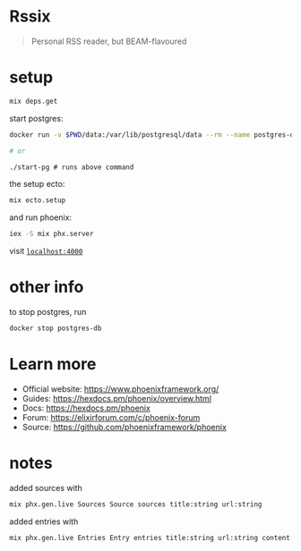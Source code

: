 # Rssix

> Personal RSS reader, but BEAM-flavoured

# setup

```sh
mix deps.get
```

start postgres:

```sh
docker run -v $PWD/data:/var/lib/postgresql/data --rm --name postgres-db -p 5432:5432 -e POSTGRES_PASSWORD=postgres -d postgres

# or

./start-pg # runs above command
```

the setup ecto:

```sh
mix ecto.setup
```

and run phoenix:

```sh
iex -S mix phx.server
```

visit [`localhost:4000`](http://localhost:4000)

# other info

to stop postgres, run

```sh
docker stop postgres-db
```

# Learn more

- Official website: https://www.phoenixframework.org/
- Guides: https://hexdocs.pm/phoenix/overview.html
- Docs: https://hexdocs.pm/phoenix
- Forum: https://elixirforum.com/c/phoenix-forum
- Source: https://github.com/phoenixframework/phoenix

# notes

added sources with 

```sh
mix phx.gen.live Sources Source sources title:string url:string
```

added entries with

```sh
mix phx.gen.live Entries Entry entries title:string url:string content:string
```